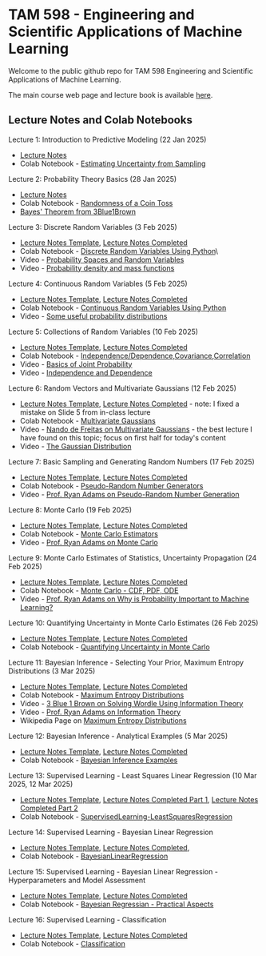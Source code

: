 # TAM 598 - Engineering and Scientific Applications of Machine Learning 

Welcome to the public github repo for TAM 598 Engineering and Scientific Applications of Machine Learning. 

The main course web page and lecture book is available [here](https://elifleaf.github.io/intro-scientific-ml/index.html).

## Lecture Notes and Colab Notebooks 

Lecture 1: Introduction to Predictive Modeling (22 Jan 2025)
+ [Lecture Notes](TAM598-Lecture1-22Jan.pdf)
+ Colab Notebook - [Estimating Uncertainty from Sampling](https://colab.research.google.com/drive/1gBJRecqxxtmd2hVnS9bM7sVEKwwzuCnF)

Lecture 2: Probability Theory Basics (28 Jan 2025)
+ [Lecture Notes](TAM598-Lecture2-28Jan.pdf)
+ Colab Notebook - [Randomness of a Coin Toss](https://colab.research.google.com/drive/1wCrwqNFejwWU3GBJ2dpfyGjj3RTsIwrt)
+ [Bayes' Theorem from 3Blue1Brown](https://www.youtube.com/watch?v=HZGCoVF3YvM)
  
Lecture 3: Discrete Random Variables (3 Feb 2025)
+ [Lecture Notes Template](TAM598-Lecture3-Template-3Feb.pdf), [Lecture Notes Completed](TAM598-Lecture3-3Feb.pdf)
+ Colab Notebook - [Discrete Random Variables Using Python](https://colab.research.google.com/drive/1oeR4GhnhVjOrFQa_Wy5qd5NbvO0mzU6s)\
+ Video - [Probability Spaces and Random Variables](https://www.youtube.com/watch?v=DqGUwoz4d4M)
+ Video - [Probability density and mass functions](https://www.youtube.com/watch?v=hDjcxi9p0ak)

Lecture 4: Continuous Random Variables (5 Feb 2025)
+ [Lecture Notes Template](TAM598-Lecture4-Template-Feb5.pdf), [Lecture Notes Completed](TAM598-Lecture4-Feb5.pdf)
+ Colab Notebook - [Continuous Random Variables Using Python](https://colab.research.google.com/drive/1sWAE-tm6uQsr3KSjl3UuTwPjK269YVjf)
+ Video - [Some useful probability distributions](https://www.youtube.com/watch?v=8OaNOCblGZY)

Lecture 5: Collections of Random Variables (10 Feb 2025)
+ [Lecture Notes Template](TAM598-Lecture5-Template-10Feb.pdf), [Lecture Notes Completed](TAM598-Lecture5-10Feb.pdf)
+ Colab Notebook - [Independence/Dependence,Covariance,Correlation](https://colab.research.google.com/drive/1wcHEf5DyQH4FEw_kNTTiTx1NGrgCs4gO)
+ Video - [Basics of Joint Probability](https://www.youtube.com/watch?v=CQS4xxz-2s4)
+ Video - [Independence and Dependence](https://www.youtube.com/watch?v=mjkc5gqSO8Q)

Lecture 6: Random Vectors and Multivariate Gaussians (12 Feb 2025) 
+ [Lecture Notes Template](TAM598-Lecture6-Template-12Feb.pdf), [Lecture Notes Completed](TAM598-Lecture6-12Feb.pdf) - note: I fixed a mistake on Slide 5 from in-class lecture
+ Colab Notebook - [Multivariate Gaussians](https://colab.research.google.com/drive/1Spef_HLFZPwKID7VFEvvww0xhScV5xRS?usp=sharing) 
+ Video - [Nando de Freitas on Multivariate Gaussians](https://www.youtube.com/watch?v=4vGiHC35j9s) - the best lecture I have found on this topic; focus on first half for today's content 
+ Video - [The Gaussian Distribution](https://www.youtube.com/watch?v=wc7oZB15rYQ)

Lecture 7: Basic Sampling and Generating Random Numbers (17 Feb 2025)
+ [Lecture Notes Template](TAM598-Lecture7-Template-17Feb.pdf), [Lecture Notes Completed](TAM598-Lecture7-17Feb.pdf) 
+ Colab Notebook - [Pseudo-Random Number Generators](https://colab.research.google.com/drive/1UV7PgcWGX6GqS0M9rQvYmhPbVOFLHAVJ?usp=sharing)
+ Video - [Prof. Ryan Adams on Pseudo-Random Number Generation](https://www.youtube.com/watch?v=4mdWoAKtUBE)

Lecture 8: Monte Carlo (19 Feb 2025)
+ [Lecture Notes Template](TAM598-Lecture8-Template-19Feb.pdf), [Lecture Notes Completed](TAM598-Lecture8-19Feb.pdf) 
+ Colab Notebook - [Monte Carlo Estimators](https://colab.research.google.com/drive/1AKOH3zjzL_O0DmnsTYQPijs5UE8dmYOJ?usp=sharing)
+ Video - [Prof. Ryan Adams on Monte Carlo](https://www.youtube.com/watch?v=JeMvBCxJrDg)

Lecture 9: Monte Carlo Estimates of Statistics, Uncertainty Propagation (24 Feb 2025)
+ [Lecture Notes Template](TAM598-Lecture9-Template-24Feb.pdf), [Lecture Notes Completed](TAM598-Lecture9-24Feb.pdf)  
+ Colab Notebook - [Monte Carlo - CDF, PDF, ODE](https://colab.research.google.com/drive/1ynkWTx_U3LJpA4nzmLTVaK50VA6cuPT2?usp=sharing)
+ Video - [Prof. Ryan Adams on Why is Probability Important to Machine Learning?](https://www.youtube.com/watch?v=oeyZNemZe04)

Lecture 10: Quantifying Uncertainty in Monte Carlo Estimates (26 Feb 2025)
+ [Lecture Notes Template](TAM598-Lecture10-Template-26Feb.pdf), [Lecture Notes Completed](TAM598-Lecture10-26Feb.pdf)
+ Colab Notebook - [Quantifying Uncertainty in Monte Carlo](https://colab.research.google.com/drive/1YN6-tpTH4jHuXu8f7V2Cl_wCmuoUa3Ks?usp=sharing)

Lecture 11: Bayesian Inference - Selecting Your Prior, Maximum Entropy Distributions (3 Mar 2025)
+ [Lecture Notes Template](TAM598-Lecture11-Template-3Mar.pdf), [Lecture Notes Completed](TAM598-Lecture11-3Mar.pdf) 
+ Colab Notebook - [Maximum Entropy Distributions](https://colab.research.google.com/drive/1HH4YNUNAcc12vw5Ulyoecf8n9t9Z9orX?usp=sharing)
+ Video - [3 Blue 1 Brown on Solving Wordle Using Information Theory](https://www.youtube.com/watch?v=v68zYyaEmEA)
+ Video - [Prof. Ryan Adams on Information Theory](https://www.youtube.com/watch?v=bkLHszLlH34)
+ Wikipedia Page on [Maximum Entropy Distributions](https://en.wikipedia.org/wiki/Maximum_entropy_probability_distribution)

Lecture 12: Bayesian Inference - Analytical Examples (5 Mar 2025)
+ [Lecture Notes Template](TAM598-Lecture12-Template-5Mar.pdf), [Lecture Notes Completed](TAM598-Lecture12-5Mar.pdf)
+ Colab Notebook - [Bayesian Inference Examples](https://colab.research.google.com/drive/1NjLAGcv220tAG2mFD5Fr-ZKagPDqjYNP?usp=sharing)

Lecture 13: Supervised Learning - Least Squares Linear Regression (10 Mar 2025, 12 Mar 2025)
+ [Lecture Notes Template](TAM598-Lecture13-Template-10Mar.pdf), [Lecture Notes Completed Part 1](TAM598-Lecture13-10Mar.pdf), [Lecture Notes Completed Part 2](TAM598-Lecture13-Part2-12Mar.pdf)
+ Colab Notebook - [SupervisedLearning-LeastSquaresRegression](https://colab.research.google.com/drive/1LbaKyp8-lYji0R1f5es_cK06EXY9JTOC?usp=sharing)

Lecture 14: Supervised Learning - Bayesian Linear Regression 
+ [Lecture Notes Template](TAM598-Lecture14-Template-21Mar.pdf), [Lecture Notes Completed](TAM598-Lecture14-21Mar.pdf),
+ Colab Notebook - [BayesianLinearRegression](https://colab.research.google.com/drive/1GPLplBXnKeH1MSGL15R8CyY9Bslq4EIr?usp=sharing)

Lecture 15: Supervised Learning - Bayesian Linear Regression - Hyperparameters and Model Assessment 
+ [Lecture Notes Template](TAM598-Lecture15-Template-26Mar.pdf), [Lecture Notes Completed](TAM598-Lecture15-26Mar.pdf)
+ Colab Notebook - [Bayesian Regressian - Practical Aspects](https://colab.research.google.com/drive/1oEOFNxnz7VTFoY8jrXcwGIcXriTpmQyR?usp=sharing)

Lecture 16: Supervised Learning - Classification 
+ [Lecture Notes Template](TAM598-Lecture16-Template-31Mar.pdf), [Lecture Notes Completed](TAM598-Lecture16-31Mar.pdf)
+ Colab Notebook - [Classification](https://colab.research.google.com/drive/1tDWhaoVz8HmwTCdyNd8_5yuiUNOwqnQ_?usp=sharing) 


  

  



  


